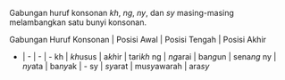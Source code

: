 Gabungan huruf konsonan *kh*, *ng*, *ny*, dan *sy* masing-masing melambangkan satu bunyi konsonan.

Gabungan Huruf Konsonan | Posisi Awal | Posisi Tengah | Posisi Akhir
- | - | - | -
kh | *kh*usus | a*kh*ir | tari*kh*
ng | *ng*arai | ba*ng*un | sena*ng*
ny | *ny*ata | ba*ny*ak | -
sy | *sy*arat | mu*sy*awarah | ara*sy*